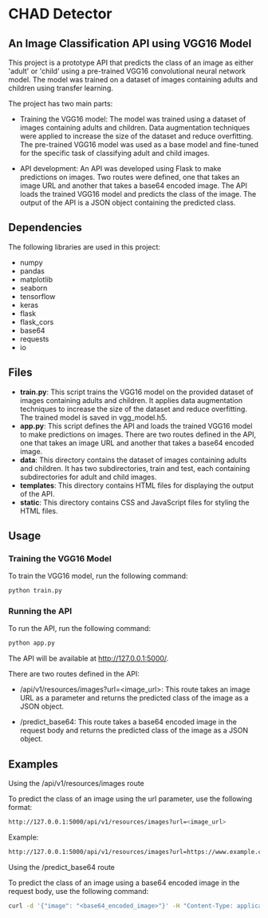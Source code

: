# CHAD Detector
## An Image Classification API using VGG16 Model
This project is a prototype API that predicts the class of an image as either 'adult' or 'child' using a pre-trained VGG16 convolutional neural network model. The model was trained on a dataset of images containing adults and children using transfer learning.

The project has two main parts:

- Training the VGG16 model: The model was trained using a dataset of images containing adults and children. Data augmentation techniques were applied to increase the size of the dataset and reduce overfitting. The pre-trained VGG16 model was used as a base model and fine-tuned for the specific task of classifying adult and child images.

- API development: An API was developed using Flask to make predictions on images. Two routes were defined, one that takes an image URL and another that takes a base64 encoded image. The API loads the trained VGG16 model and predicts the class of the image. The output of the API is a JSON object containing the predicted class.

## Dependencies
The following libraries are used in this project:

- numpy
- pandas
- matplotlib
- seaborn
- tensorflow
- keras
- flask
- flask_cors
- base64
- requests
- io

## Files

- **train.py**: This script trains the VGG16 model on the provided dataset of images containing adults and children. It applies data augmentation techniques to increase the size of the dataset and reduce overfitting. The trained model is saved in vgg_model.h5.
- **app.py**: This script defines the API and loads the trained VGG16 model to make predictions on images. There are two routes defined in the API, one that takes an image URL and another that takes a base64 encoded image.
- **data**: This directory contains the dataset of images containing adults and children. It has two subdirectories, train and test, each containing subdirectories for adult and child images.
- **templates**: This directory contains HTML files for displaying the output of the API.
- **static**: This directory contains CSS and JavaScript files for styling the HTML files.

## Usage
### Training the VGG16 Model
To train the VGG16 model, run the following command:

```sh
python train.py
```

### Running the API
To run the API, run the following command:

```sh
python app.py
```

The API will be available at http://127.0.0.1:5000/.

There are two routes defined in the API:

- /api/v1/resources/images?url=<image_url>: This route takes an image URL as a parameter and returns the predicted class of the image as a JSON object.

- /predict_base64: This route takes a base64 encoded image in the request body and returns the predicted class of the image as a JSON object.


## Examples
Using the /api/v1/resources/images route

To predict the class of an image using the url parameter, use the following format:

```sh
http://127.0.0.1:5000/api/v1/resources/images?url=<image_url>
```

Example:

```sh
http://127.0.0.1:5000/api/v1/resources/images?url=https://www.example.com/image.jpg
```

Using the /predict_base64 route

To predict the class of an image using a base64 encoded image in the request body, use the following command:

```sh
curl -d '{"image": "<base64_encoded_image>"}' -H "Content-Type: application/json" -X
```
